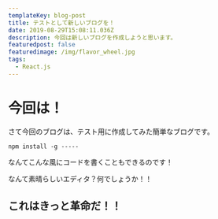 ```yaml
---
templateKey: blog-post
title: テストとして新しいブログを！
date: 2019-08-29T15:08:11.036Z
description: 今回は新しいブログを作成しようと思います。
featuredpost: false
featuredimage: /img/flavor_wheel.jpg
tags:
  - React.js
---
```

# 今回は！

さて今回のブログは、テスト用に作成してみた簡単なブログです。

```
npm install -g -----
```

なんてこんな風にコードを書くこともできるのです！

なんて素晴らしいエディタ？何でしょうか！！

## これはきっと革命だ！！
